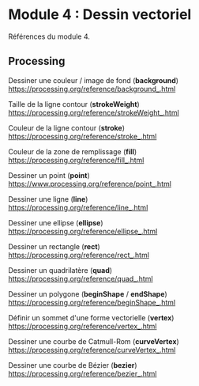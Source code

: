 # Module 4 : Dessin vectoriel 

Références du module 4.

## Processing

Dessiner une couleur / image de fond (**background**)  
https://processing.org/reference/background_.html

Taille de la ligne contour (**strokeWeight**)  
https://processing.org/reference/strokeWeight_.html

Couleur de la ligne contour (**stroke**)  
https://processing.org/reference/stroke_.html

Couleur de la zone de remplissage (**fill**)  
https://processing.org/reference/fill_.html

Dessiner un point (**point**)  
https://www.processing.org/reference/point_.html

Dessiner une ligne (**line**)  
https://processing.org/reference/line_.html

Dessiner une ellipse (**ellipse**)  
https://processing.org/reference/ellipse_.html

Dessiner un rectangle (**rect**)  
https://processing.org/reference/rect_.html

Dessiner un quadrilatère (**quad**)  
https://processing.org/reference/quad_.html

Dessiner un polygone (**beginShape** / **endShape**)  
https://processing.org/reference/beginShape_.html

Définir un sommet d'une forme vectorielle (**vertex**)  
https://processing.org/reference/vertex_.html

Dessiner une courbe de Catmull-Rom (**curveVertex**)  
https://processing.org/reference/curveVertex_.html

Dessiner une courbe de Bézier (**bezier**)  
https://processing.org/reference/bezier_.html
